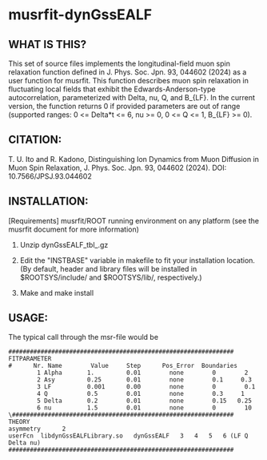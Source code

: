 # musrfit-dynGssEALF
## WHAT IS THIS?

This set of source files implements the longitudinal-field muon spin relaxation function defined in J. Phys. Soc. Jpn. 93, 044602 (2024) as a user function for musrfit.
This function describes muon spin relaxation in fluctuating local fields that exhibit the Edwards-Anderson-type autocorrelation, parameterized with Delta, nu, Q, and B_{LF}.
In the current version, the function returns 0 if provided parameters are out of range (supported ranges: 0 <= Delta*t <= 6, nu >= 0, 0 <= Q <= 1, B_{LF} >= 0).



## CITATION:

T. U. Ito and R. Kadono, Distinguishing Ion Dynamics from Muon Diffusion in Muon Spin Relaxation,
J. Phys. Soc. Jpn. 93, 044602 (2024). DOI: 10.7566/JPSJ.93.044602

## INSTALLATION:

[Requirements] musrfit/ROOT running environment on any platform (see the musrfit document for more information)

1. Unzip dynGssEALF_tbl_<vestion>.gz

2. Edit the "INSTBASE" variable in makefile to fit your installation location.
(By default, header and library files will be installed in $ROOTSYS/include/ and $ROOTSYS/lib/, respectively.)

3. Make and make install

## USAGE:

The typical call through the msr-file would be
```
###############################################################
FITPARAMETER
#      Nr. Name        Value     Step      Pos_Error  Boundaries
        1 Alpha       1.         0.01        none        0        2     
        2 Asy         0.25       0.01        none        0.1     0.3
        3 LF          0.001      0.00        none        0        0.1
        4 Q           0.5        0.01        none        0.3     1
        5 Delta       0.2        0.01        none        0.15   0.25
        6 nu          1.5        0.01        none        0        10
\##############################################################
THEORY
asymmetry      2
userFcn  libdynGssEALFLibrary.so   dynGssEALF   3   4   5   6 (LF Q Delta nu)
###############################################################
```
